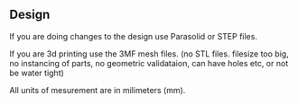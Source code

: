## Design

If you are doing changes to the design use Parasolid or STEP files. 

If you are 3d printing use the 3MF mesh files. (no STL files. filesize too big, no instancing of parts, no geometric validataion, can have holes etc, or not be water tight)

All units of mesurement are in milimeters (mm).